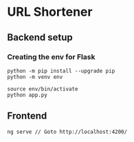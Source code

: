 # URL Shortener

## Backend setup

### Creating the env for Flask
``` properties
python -m pip install --upgrade pip
python -m venv env

source env/bin/activate
python app.py
```

## Frontend
``` properties
ng serve // Goto http://localhost:4200/

```
